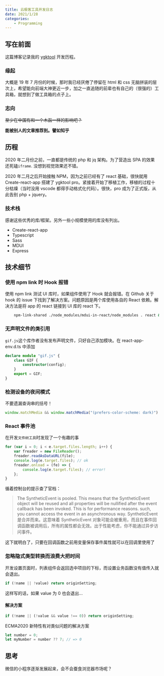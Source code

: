 ```yaml
---
title: 云极客工具开发日志
date: 2021/1/28
categories:
    - Programming
---
```


## 写在前面

这篇博客记录我的 [ygktool](https://www.ygktool.cn) 开发历程。

### 缘起

大概是 19 年 7 月份的时候，那时我已经厌倦了停留在 html 和 css 无脑拼装的层次上，希望能向前端大神更近一步，加之一直追随的前辈也有自己的（很强的）工具箱，就想到了做工具箱的点子上。

### 志向

~~至少在中国有和一个木函一样的影响吧？~~

**能被别人的文章推荐到。譬如知乎**

## 历程

2020 年二月份之前，一直都是传统的 php 和 jq 架构。为了营造出 SPA 的效果还死磕`iframe`. 没想到视觉效果还不错。

2020 年二月之后开始接触 NPM，因为之前已经有了 react 基础，很快就用 Create-react-app 搭建了 ygktool pro。紧接着开始了移植工作，移植的过程十分枯燥（当时没用 vscode 都得手动格式化代码）。很快，pro 成为了正式版，从此告别 php + jquery。

### 技术栈

感谢这些优秀的库/框架。另外一些小规模使用的库没有列出。

-   Create-react-app
-   Typescript
-   Sass
-   MDUI
-   Express

## 技术细节

### 使用 npm link 时 Hook 报错

使用 npm link 测试 UI 库时，如果组件使用了 Hook 就会报错。在 Github 关于 hook 的 issue 下找到了解决方案。问题原因是两个库使用各自的 React 依赖。解决方法是将 app 的 react 链接到 UI 库的 react 下。

```bash
    npm-link-shared ./node_modules/mdui-in-react/node_modules . react && npm start
```

### 无声明文件的类引用

`gif.js`这个库作者没有发布声明文件，只好自己添加模块。在 react-app-env.d.ts 中添加

```ts
declare module "gif.js" {
	class GIF {
		constructor(config);
	}
	export = GIF;
}
```

### 检测设备的夜间模式

不要遗漏查询串的括号！

```js
window.matchMedia && window.matchMedia("(prefers-color-scheme: dark)").matches;
```

### React 事件池

在开发`文件树工具`时发现了一个有趣的事

```js
for (var i = 0; i < e.target.files.length; i++) {
	var freader = new FileReader();
	freader.readAsDataURL(file);
	console.log(e.target.files); // ok
	freader.onload = (fe) => {
		console.log(e.target.files); // error!
	};
}
```

循着控制台的提示查了官档：

> The SyntheticEvent is pooled. This means that the SyntheticEvent object will be reused and all properties will be nullified after the event callback has been invoked. This is for performance reasons. such, you cannot access the event in an asynchronous way.
> SyntheticEvent 是合并而来。这意味着 SyntheticEvent 对象可能会被重用，而且在事件回调函数被调用后，所有的属性都会无效。出于性能考虑，你不能通过异步访问事件。

这下就明白了，只要在回调函数之前用变量保存事件属性就可以在回调里使用了

### 忽略隐式类型转换而浪费大把时间

开发设置页面时，列表组件会返回选中项目的下标，而设置业务函数没有值传入就会退出。

```js
if (!name || !value) return originSetting;
```

这样写的话，如果 value 为 0 也会退出...

#### 解决方案

```js
if (!name || (!value && value !== 0)) return originSetting;
```

ECMA2020 新特性有对类似问题的解决方案

```js
let number = 0;
let myNumber = number ?? 7; // => 0
```

## 思考

微信的小程序逐渐发展起来，会不会蚕食浏览器市场呢？
